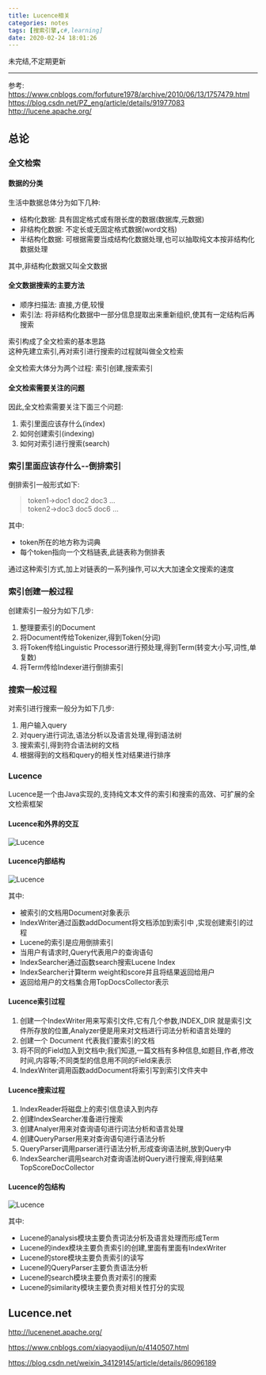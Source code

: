 ```yaml
---
title: Lucence相关
categories: notes
tags: [搜索引擎,c#,learning]
date: 2020-02-24 18:01:26
---
```


未完结,不定期更新

---

参考:  
<https://www.cnblogs.com/forfuture1978/archive/2010/06/13/1757479.html>  
<https://blog.csdn.net/PZ_eng/article/details/91977083>   
<http://lucene.apache.org/>  

## 总论

### 全文检索

#### 数据的分类  
生活中数据总体分为如下几种:
* 结构化数据: 具有固定格式或有限长度的数据(数据库,元数据)
* 非结构化数据: 不定长或无固定格式数据(word文档)
* 半结构化数据: 可根据需要当成结构化数据处理,也可以抽取纯文本按非结构化数据处理  

其中,非结构化数据又叫全文数据

#### 全文数据搜索的主要方法
* 顺序扫描法: 直接,方便,较慢
* 索引法: 将非结构化数据中一部分信息提取出来重新组织,使其有一定结构后再搜索  
 
索引构成了全文检索的基本思路  
这种先建立索引,再对索引进行搜索的过程就叫做全文检索

全文检索大体分为两个过程: 索引创建,搜索索引

#### 全文检索需要关注的问题
因此,全文检索需要关注下面三个问题:  
1. 索引里面应该存什么(index)
2. 如何创建索引(indexing)
3. 如何对索引进行搜索(search)

### 索引里面应该存什么--倒排索引

倒排索引一般形式如下:
> token1->doc1 doc2 doc3 ...  
> token2->doc3 doc5 doc6 ...

其中:
* token所在的地方称为词典
* 每个token指向一个文档链表,此链表称为倒排表

通过这种索引方式,加上对链表的一系列操作,可以大大加速全文搜索的速度

### 索引创建一般过程

创建索引一般分为如下几步:
1. 整理要索引的Document
2. 将Document传给Tokenizer,得到Token(分词)
3. 将Token传给Linguistic Processor进行预处理,得到Term(转变大小写,词性,单复数)
4. 将Term传给Indexer进行倒排索引

### 搜索一般过程

对索引进行搜索一般分为如下几步:
1. 用户输入query
2. 对query进行词法,语法分析以及语言处理,得到语法树
3. 搜索索引,得到符合语法树的文档
4. 根据得到的文档和query的相关性对结果进行排序

### Lucence

Lucence是一个由Java实现的,支持纯文本文件的索引和搜索的高效、可扩展的全文检索框架

#### Lucence和外界的交互  
![Lucence](Lucence0.png)

#### Lucence内部结构  
![Lucence](Lucence1.png)

其中:
* 被索引的文档用Document对象表示  
* IndexWriter通过函数addDocument将文档添加到索引中 ,实现创建索引的过程  
* Lucene的索引是应用倒排索引  
* 当用户有请求时,Query代表用户的查询语句  
* IndexSearcher通过函数search搜索Lucene Index  
* IndexSearcher计算term weight和score并且将结果返回给用户
* 返回给用户的文档集合用TopDocsCollector表示  

#### Lucence索引过程
1. 创建一个IndexWriter用来写索引文件,它有几个参数,INDEX_DIR 就是索引文件所存放的位置,Analyzer便是用来对文档进行词法分析和语言处理的 
2. 创建一个 Document 代表我们要索引的文档 
3. 将不同的Field加入到文档中;我们知道,一篇文档有多种信息,如题目,作者,修改时间,内容等;不同类型的信息用不同的Field来表示  
4. IndexWriter调用函数addDocument将索引写到索引文件夹中 　

#### Lucence搜索过程
1. IndexReader将磁盘上的索引信息读入到内存
2. 创建IndexSearcher准备进行搜索  
3. 创建Analyer用来对查询语句进行词法分析和语言处理 
4. 创建QueryParser用来对查询语句进行语法分析 
5. QueryParser调用parser进行语法分析,形成查询语法树,放到Query中  
6. IndexSearcher调用search对查询语法树Query进行搜索,得到结果TopScoreDocCollector

#### Lucence的包结构
![Lucence](Lucence2.png)

其中:
* Lucene的analysis模块主要负责词法分析及语言处理而形成Term  
* Lucene的index模块主要负责索引的创建,里面有里面有IndexWriter
* Lucene的store模块主要负责索引的读写
* Lucene的QueryParser主要负责语法分析
* Lucene的search模块主要负责对索引的搜索
* Lucene的similarity模块主要负责对相关性打分的实现  

## Lucence.net

<http://lucenenet.apache.org/>  

<https://www.cnblogs.com/xiaoyaodijun/p/4140507.html>

<https://blog.csdn.net/weixin_34129145/article/details/86096189>










